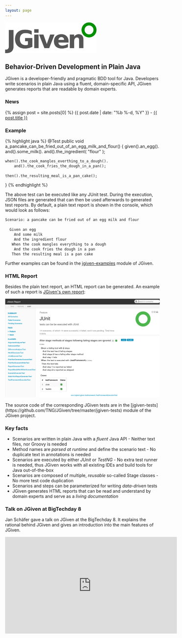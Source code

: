 ```yaml
---
layout: page
---
```


<img height="100px" class="logo" alt="JGiven Logo" src="img/logo.png" />

## Behavior-Driven Development in Plain Java

JGiven is a developer-friendly and pragmatic BDD tool for Java. Developers write scenarios in plain Java using a fluent, domain-specific API, JGiven generates reports that are readable by domain experts.

### News

{% assign post = site.posts[0] %}
<span class="post-date">{{ post.date | date: "%b %-d, %Y" }}</span> - <a class="post-link" href="{{ post.url | prepend: site.baseurl }}">{{ post.title }}</a>

### Example

{% highlight java %}
@Test
public void a_pancake_can_be_fried_out_of_an_egg_milk_and_flour() {
    given().an_egg().
        and().some_milk().
        and().the_ingredient( "flour" );

    when().the_cook_mangles_everthing_to_a_dough().
        and().the_cook_fries_the_dough_in_a_pan();

    then().the_resulting_meal_is_a_pan_cake();
}
{% endhighlight %}

The above test can be executed like any JUnit test. During the execution, JSON files are generated that can then be used afterwards to generated test reports. By default, a plain text report is shown in the console, which would look as follows:

```
Scenario: a pancake can be fried out of an egg milk and flour

  Given an egg
    And some milk
    And the ingredient flour
   When the cook mangles everything to a dough
    And the cook fries the dough in a pan
   Then the resulting meal is a pan cake
```

Further examples can be found in the [jgiven-examples](https://github.com/TNG/JGiven/tree/master/jgiven-examples/src/test/java/com/tngtech/jgiven/examples) module of JGiven.

### HTML Report

Besides the plain text report, an HTML report can be generated. An example of such a report is [JGiven's own report]({{site.baseurl}}/jgiven-report/html5):
<p>
<a href="{{site.baseurl}}/jgiven-report/html5"><img id="jgivenreport" alt="JGiven HTML5 report of JGiven" width="560" src="img/html5report.png" /></a>
</p>
The source code of the corresponding JGiven tests are in the [jgiven-tests](https://github.com/TNG/JGiven/tree/master/jgiven-tests) module of the JGiven project.

### Key facts

* Scenarios are written in plain Java with a _fluent_ Java API - Neither text files, nor Groovy is needed
* Method names are *parsed at runtime* and define the scenario text - No duplicate text in annotations is needed
* Scenarios are executed by either *JUnit* or *TestNG* - No extra test runner is needed, thus JGiven works with all existing IDEs and build tools for Java out-of-the-box
* Scenarios are composed of multiple, *reusable* so-called Stage classes - No more test code duplication
* Scenarios and steps can be parameterized for writing *data-driven* tests
* JGiven generates HTML reports that can be read and understand by domain experts and serve as a *living documentation*


### Talk on JGiven at BigTechday 8

Jan Schäfer gave a talk on JGiven at the BigTechday 8. It explains the rational behind JGiven and gives an introduction into the main features of JGiven.

<iframe class="shadow-frame" width="560" height="315" src="https://www.youtube.com/embed/gh_yjb3x8Yc" frameborder="0" allowfullscreen></iframe>
